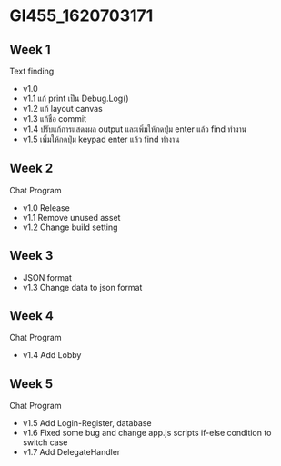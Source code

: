 # GI455_1620703171

## Week 1
Text finding
- v1.0  
- v1.1 แก้ print เป็น Debug.Log()
- v1.2 แก้ layout canvas
- v1.3 แก้ชื่อ commit
- v1.4 ปรับแก้การแสดงผล output และเพิ่มให้กดปุ่ม enter แล้ว find ทำงาน
- v1.5 เพิ่มให้กดปุ่ม keypad enter แล้ว find ทำงาน

## Week 2
Chat Program
- v1.0 Release
- v1.1 Remove unused asset
- v1.2 Change build setting

## Week 3
- JSON format
- v1.3 Change data to json format

## Week 4
Chat Program
- v1.4 Add Lobby

## Week 5
Chat Program
- v1.5 Add Login-Register, database
- v1.6 Fixed some bug and change app.js scripts if-else condition to switch case
- v1.7 Add DelegateHandler